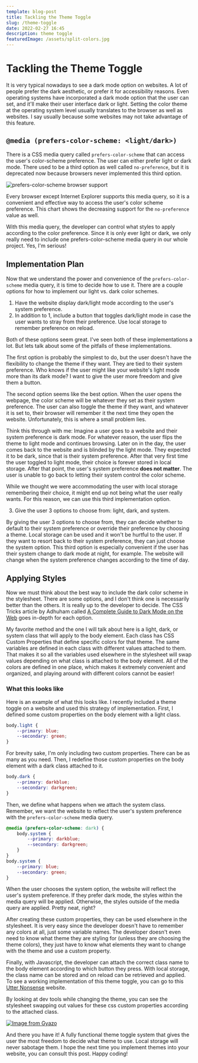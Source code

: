 ```yaml
---
template: blog-post
title: Tackling the Theme Toggle
slug: /theme-toggle
date: 2022-02-27 16:45
description: theme toggle
featuredImage: /assets/split-colors.jpg
---
```

# Tackling the Theme Toggle

It is very typical nowadays to see a dark mode option on websites. A lot of people prefer the dark aesthetic, or prefer it for accessibility reasons. Even operating systems have incorporated a dark mode option that the user can set, and it'll make their user interface dark or light. Setting the color theme at the operating system level usually translates to the browser as well as websites. I say usually because some websites may not take advantage of this feature.

## `@media (prefers-color-scheme: <light/dark>)`

There is a CSS media query called `prefers-color-scheme` that can access the user's color-scheme preference. The user can either prefer light or dark mode. There used to be a third option as well called `no-preference`, but it is deprecated now because browsers never implemented this third option. 

![prefers-color-scheme browser support](https://res.cloudinary.com/greypse/image/upload/v1645990695/prefers-color-scheme-support_o0pdgp.png)

Every browser except Internet Explorer supports this media query, so it is a convenient and effective way to access the user's color scheme preference. This chart shows the decreasing support for the `no-preference` value as well. 

With this media query, the developer can control what styles to apply according to the color preference. Since it is only ever light or dark, we only really need to include one prefers-color-scheme media query in our whole project. Yes, I'm serious!

## Implementation Plan
Now that we understand the power and convenience of the `prefers-color-scheme` media query, it is time to decide how to use it. There are a couple options for how to implement our light vs. dark color schemes.

1. Have the website display dark/light mode according to the user's system preference.
2. In addition to 1, include a button that toggles dark/light mode in case the user wants to stray from their preference. Use local storage to remember preference on reload.

Both of these options seem great. I've seen both of these implementations a lot. But lets talk about some of the pitfalls of these implementations. 

The first option is probably the simplest to do, but the user doesn't have the flexibility to change the theme if they want. They are tied to their system preference. Who knows if the user might like your website's light mode more than its dark mode? I want to give the user more freedom and give them a button. 

The second option seems like the best option. When the user opens the webpage, the color scheme will be whatever they set as their system preference. The user can also toggle the theme if they want, and whatever it is set to, their browser will remember it the next time they open the website. Unfortunately, this is where a small problem lies.

Think this through with me: Imagine a user goes to a website and their system preference is dark mode. For whatever reason, the user flips the theme to light mode and continues browsing. Later on in the day, the user comes back to the website and is blinded by the light mode. They expected it to be dark, since that is their system preference. After that very first time the user toggled to light mode, their choice is forever stored in local storage. After that point, the user's system preference **does not matter**. The user is unable to go back to letting their system control the color scheme. 

While we thought we were accommodating the user with local storage remembering their choice, it might end up not being what the user really wants. For this reason, we can use this third implementation option.

3. Give the user 3 options to choose from: light, dark, and system. 

By giving the user 3 options to choose from, they can decide whether to default to their system preference or override their preference by choosing a theme. Local storage can be used and it won't be hurtful to the user. If they want to resort back to their system preference, they can just choose the system option. This third option is especially convenient if the user has their system change to dark mode at night, for example. The website will change when the system preference changes according to the time of day. 

## Applying Styles
Now we must think about the best way to include the dark color scheme in the stylesheet. There are some options, and I don't think one is necessarily better than the others. It is really up to the developer to decide. The CSS Tricks article by Adhuham called [A Complete Guide to Dark Mode on the Web](https://css-tricks.com/a-complete-guide-to-dark-mode-on-the-web/#aa-using-separate-stylesheets) goes in-depth for each option. 

My favorite method and the one I will talk about here is a light, dark, or system class that will apply to the body element. Each class has CSS Custom Properties that define specific colors for that theme. The same variables are defined in each class with different values attached to them. That makes it so all the variables used elsewhere in the stylesheet will swap values depending on what class is attached to the body element. All of the colors are defined in one place, which makes it extremely convenient and organized, and playing around with different colors cannot be easier!

### What this looks like
Here is an example of what this looks like. I recently included a theme toggle on a website and used this strategy of implementation. First, I defined some custom properties on the body element with a light class. 

```css
body.light {
    --primary: blue;
    --secondary: green;
}
```

For brevity sake, I'm only including two custom properties. There can be as many as you need. Then, I redefine those custom properties on the body element with a dark class attached to it.

```css
body.dark {
    --primary: darkblue;
    --secondary: darkgreen;
}
```

Then, we define what happens when we attach the system class. Remember, we want the website to reflect the user's system preference with the `prefers-color-scheme` media query.

```css
@media (prefers-color-scheme: dark) {
    body.system {
        --primary: darkblue;
        --secondary: darkgreen;
    }
}
body.system {
    --primary: blue;
    --secondary: green;
}
```

When the user chooses the system option, the website will reflect the user's system preference. If they prefer dark mode, the styles within the media query will be applied. Otherwise, the styles outside of the media query are applied. Pretty neat, right?

After creating these custom properties, they can be used elsewhere in the stylesheet. It is very easy since the developer doesn't have to remember any colors at all, just some variable names. The developer doesn't even need to know what theme they are styling for (unless they are choosing the theme colors), they just have to know what elements they want to change with the theme and use a custom property. 

Finally, with Javascript, the developer can attach the correct class name to the body element according to which button they press. With local storage, the class name can be stored and on reload can be retrieved and applied. To see a working implementation of this theme toggle, you can go to this [Utter Nonsense](https://duck-stanza-emgrey02.netlify.app) website.

By looking at dev tools while changing the theme, you can see the stylesheet swapping out values for these css custom properties according to the attached class.

[![Image from Gyazo](https://i.gyazo.com/46df2e58e20aed67a941a8858974344f.gif)](https://gyazo.com/46df2e58e20aed67a941a8858974344f)

And there you have it! A fully functional theme toggle system that gives the user the most freedom to decide what theme to use. Local storage will never sabotage them. I hope the next time you implement themes into your website, you can consult this post. Happy coding!